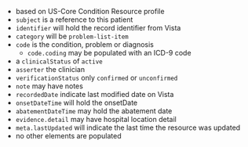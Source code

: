 
- based on US-Core Condition Resource profile
- `subject` is a reference to this patient
- `identifier` will hold the record identifier from Vista
- `category` will be `problem-list-item`
- `code` is the condition, problem or diagnosis
  - `code.coding` may be populated with an ICD-9 code
- a `clinicalStatus` of `active`
- `asserter` the clinician
- `verificationStatus` only `confirmed` or `unconfirmed`
- `note` may have notes
- `recordedDate` indicate last modified date on Vista
- `onsetDateTime` will hold the onsetDate
- `abatementDateTime` may hold the abatement date
- `evidence.detail` may have hospital location detail
- `meta.lastUpdated` will indicate the last time the resource was updated
- no other elements are populated

